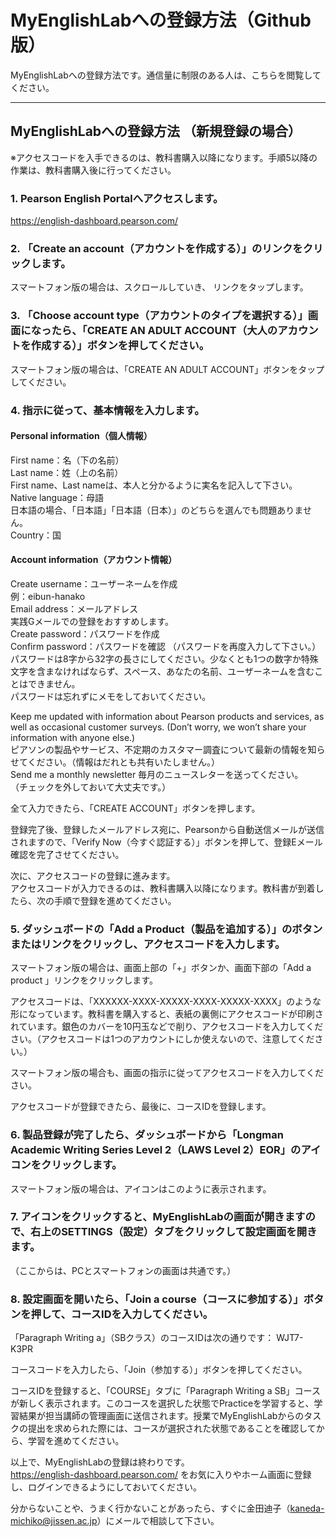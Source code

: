 # MyEnglishLabへの登録方法（Github版）
MyEnglishLabへの登録方法です。通信量に制限のある人は、こちらを閲覧してください。

---

## MyEnglishLabへの登録方法 （新規登録の場合）
※アクセスコードを入手できるのは、教科書購入以降になります。手順5以降の作業は、教科書購入後に行ってください。

### 1. Pearson English Portalへアクセスします。
https://english-dashboard.pearson.com/ 

### 2. 「Create an account（アカウントを作成する）」のリンクをクリックします。

スマートフォン版の場合は、スクロールしていき、 リンクをタップします。

### 3. 「Choose account type（アカウントのタイプを選択する）」画面になったら、「CREATE AN ADULT ACCOUNT（大人のアカウントを作成する）」ボタンを押してください。

スマートフォン版の場合は、「CREATE AN ADULT ACCOUNT」ボタンをタップしてください。

### 4. 指示に従って、基本情報を入力します。

#### Personal information（個人情報）
First name：名（下の名前）  
Last name：姓（上の名前）  
First name、Last nameは、本人と分かるように実名を記入して下さい。  
Native language：母語  
日本語の場合、「日本語」「日本語（日本）」のどちらを選んでも問題ありません。  
Country：国  

#### Account information（アカウント情報）
Create username：ユーザーネームを作成  
例：eibun-hanako  
Email address：メールアドレス  
実践Gメールでの登録をおすすめします。  
Create password：パスワードを作成  
Confirm password：パスワードを確認 （パスワードを再度入力して下さい。）  
パスワードは8字から32字の長さにしてください。少なくとも1つの数字か特殊文字を含まなければならず、スペース、あなたの名前、ユーザーネームを含むことはできません。  
パスワードは忘れずにメモをしておいてください。  

Keep me updated with information about Pearson products and services, as well as occasional customer surveys. (Don’t worry, we won’t share your information with anyone else.)  
ピアソンの製品やサービス、不定期のカスタマー調査について最新の情報を知らせてください。（情報はだれとも共有いたしません。）  
Send me a monthly newsletter 毎月のニュースレターを送ってください。  
（チェックを外しておいて大丈夫です。）  

全て入力できたら、「CREATE ACCOUNT」ボタンを押します。

登録完了後、登録したメールアドレス宛に、Pearsonから自動送信メールが送信されますので、「Verify Now（今すぐ認証する）」ボタンを押して、登録Eメール確認を完了させてください。

次に、アクセスコードの登録に進みます。  
アクセスコードが入力できるのは、教科書購入以降になります。教科書が到着したら、次の手順で登録を進めてください。

### 5. ダッシュボードの「Add a Product（製品を追加する）」のボタンまたはリンクをクリックし、アクセスコードを入力します。
スマートフォン版の場合は、画面上部の「+」ボタンか、画面下部の「Add a product 」リンクをクリックします。

アクセスコードは、「XXXXXX-XXXX-XXXXX-XXXX-XXXXX-XXXX」のような形になっています。教科書を購入すると、表紙の裏側にアクセスコードが印刷されています。銀色のカバーを10円玉などで削り、アクセスコードを入力してください。（アクセスコードは1つのアカウントにしか使えないので、注意してください。）

スマートフォン版の場合も、画面の指示に従ってアクセスコードを入力してください。

アクセスコードが登録できたら、最後に、コースIDを登録します。

### 6. 製品登録が完了したら、ダッシュボードから「Longman Academic Writing Series Level 2（LAWS Level 2）EOR」のアイコンをクリックします。

スマートフォン版の場合は、アイコンはこのように表示されます。

### 7. アイコンをクリックすると、MyEnglishLabの画面が開きますので、右上のSETTINGS（設定）タブをクリックして設定画面を開きます。
（ここからは、PCとスマートフォンの画面は共通です。）

### 8. 設定画面を開いたら、「Join a course（コースに参加する）」ボタンを押して、コースIDを入力してください。
「Paragraph Writing a」（SBクラス）のコースIDは次の通りです： WJT7-K3PR

コースコードを入力したら、「Join（参加する）」ボタンを押してください。

コースIDを登録すると、「COURSE」タブに「Paragraph Writing a SB」コースが新しく表示されます。このコースを選択した状態でPracticeを学習すると、学習結果が担当講師の管理画面に送信されます。授業でMyEnglishLabからのタスクの提出を求められた際には、コースが選択された状態であることを確認してから、学習を進めてください。

以上で、MyEnglishLabの登録は終わりです。  
https://english-dashboard.pearson.com/ をお気に入りやホーム画面に登録し、ログインできるようにしておいてください。

分からないことや、うまく行かないことがあったら、すぐに金田迪子（kaneda-michiko@jissen.ac.jp）にメールで相談して下さい。
